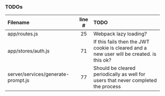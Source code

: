 ### TODOs
| Filename | line # | TODO
|:------|:------:|:------
| app/routes.js | 25 | Webpack lazy loading?
| app/stores/auth.js | 71 | If this fails then the JWT cookie is cleared and a new user will be created. is this ok?
| server/services/generate-prompt.js | 77 | Should be cleared periodically as well for users that never completed the process